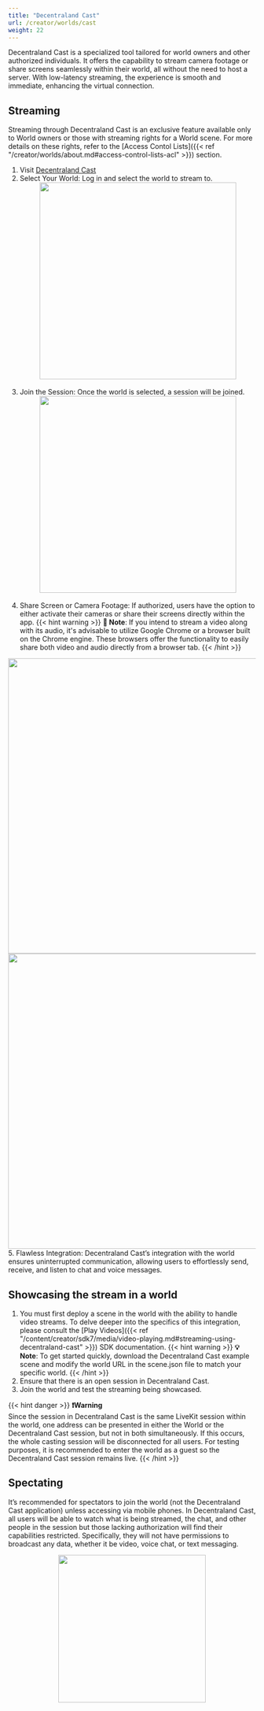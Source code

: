 ```yaml
---
title: "Decentraland Cast"
url: /creator/worlds/cast
weight: 22
---
```


Decentraland Cast is a specialized tool tailored for world owners and other authorized individuals. It offers the capability to stream camera footage or share screens seamlessly within their world, all without the need to host a server. With low-latency streaming, the experience is smooth and immediate, enhancing the virtual connection.

## Streaming

Streaming through Decentraland Cast is an exclusive feature available only to World owners or those with streaming rights for a World scene. For more details on these rights, refer to the [Access Contol Lists]({{< ref "/creator/worlds/about.md#access-control-lists-acl" >}}) section.

1. Visit [Decentraland Cast](https://cast.decentraland.org/)
2. Select Your World: Log in and select the world to stream to.
<br/><img src="/images/worlds/world-selector.png" width="400"  style="display: block; margin: 0 auto;" /><br/>
1. Join the Session: Once the world is selected, a session will be joined. 
<br/><img src="/images/worlds/cast-ui.png" width="400"  style="display: block; margin: 0 auto;" /><br/>
1. Share Screen or Camera Footage: If authorized, users have the option to either activate their cameras or share their screens directly within the app.
{{< hint warning >}}
**📔 Note**: If you intend to stream a video along with its audio, it's advisable to utilize Google Chrome or a browser built on the Chrome engine. These browsers offer the functionality to easily share both video and audio directly from a browser tab.
{{< /hint >}}
<div style="text-align: center;">
    <img src="/images/worlds/screen-sharing-host.png" width="600"  style="display: block; margin: 0 auto;"/>
    <img src="/images/worlds/screen-sharing-viewer.png" width="600"  style="display: block; margin: 0 auto;"/>
</div>
5. Flawless Integration: Decentraland Cast’s integration with the world ensures uninterrupted communication, allowing users to effortlessly send, receive, and listen to chat and voice messages.
<!-- <image showing the screen and chat Decentraland Cast UI>
<image showing the screen and chat in the World>-->

## Showcasing the stream in a world

1. You must first deploy a scene in the world with the ability to handle video streams. To delve deeper into the specifics of this integration, please consult the [Play Videos]({{< ref "/content/creator/sdk7/media/video-playing.md#streaming-using-decentraland-cast" >}}) SDK documentation.
{{< hint warning >}}
**💡 Note**: To get started quickly, download the Decentraland Cast example scene and modify the world URL in the scene.json file to match your specific world.
{{< /hint >}}
3. Ensure that there is an open session in Decentraland Cast.
4. Join the world and test the streaming being showcased.

{{< hint danger >}}
**❗Warning**  
Since the session in Decentraland Cast is the same LiveKit session within the world, one address can be presented in either the World or the Decentraland Cast session, but not in both simultaneously. If this occurs, the whole casting session will be disconnected for all users. For testing purposes, it is recommended to enter the world as a guest so the Decentraland Cast session remains live.
{{< /hint >}}

## Spectating

It’s recommended for spectators to join the world (not the Decentraland Cast application) unless accessing via mobile phones. In Decentraland Cast, all users will be able to watch what is being streamed, the chat, and other people in the session but those lacking authorization will find their capabilities restricted. Specifically, they will not have permissions to broadcast any data, whether it be video, voice chat, or text messaging.

<img src="/images/worlds/cast-mobile.png" width="300"  style="display: block; margin: 0 auto;" />

